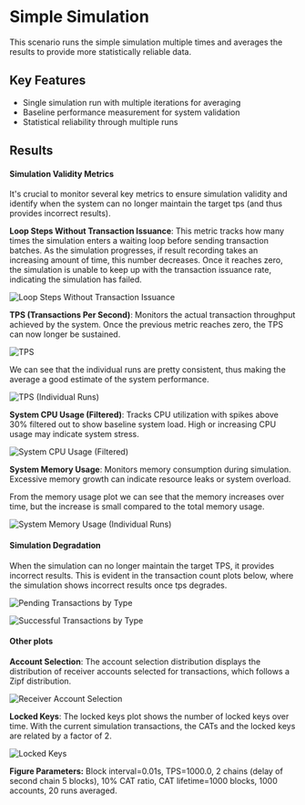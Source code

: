 # Simple Simulation

This scenario runs the simple simulation multiple times and averages the results to provide more statistically reliable data.

## Key Features

- Single simulation run with multiple iterations for averaging
- Baseline performance measurement for system validation
- Statistical reliability through multiple runs

## Results

#### Simulation Validity Metrics

It's crucial to monitor several key metrics to ensure simulation validity and identify when the system can no longer maintain the target tps (and thus provides incorrect results).

**Loop Steps Without Transaction Issuance**: This metric tracks how many times the simulation enters a waiting loop before sending transaction batches. As the simulation progresses, if result recording takes an increasing amount of time, this number decreases. Once it reaches zero, the simulation is unable to keep up with the transaction issuance rate, indicating the simulation has failed.

![Loop Steps Without Transaction Issuance](./loop_steps_without_tx_issuance.png)

**TPS (Transactions Per Second)**: Monitors the actual transaction throughput achieved by the system. Once the previous metric reaches zero, the TPS can now longer be sustained.

![TPS](./tps.png)

We can see that the individual runs are pretty consistent, thus making the average a good estimate of the system performance.

![TPS (Individual Runs)](./tps_individual_runs.png)

**System CPU Usage (Filtered)**: Tracks CPU utilization with spikes above 30% filtered out to show baseline system load. High or increasing CPU usage may indicate system stress.

![System CPU Usage (Filtered)](./system_cpu_filtered_individual_runs.png)

**System Memory Usage**: Monitors memory consumption during simulation. Excessive memory growth can indicate resource leaks or system overload.

From the memory usage plot we can see that the memory increases over time, but the increase is small compared to the total memory usage.

![System Memory Usage (Individual Runs)](./system_memory_individual_runs.png)

#### Simulation Degradation

When the simulation can no longer maintain the target TPS, it provides incorrect results. This is evident in the transaction count plots below, where the simulation shows incorrect results once tps degrades.

![Pending Transactions by Type](./tx_pending__chain1.png)

![Successful Transactions by Type](./tx_success__chain1.png)

#### Other plots

**Account Selection**: The account selection distribution displays the distribution of receiver accounts selected for transactions, which follows a Zipf distribution.

![Receiver Account Selection](./account_receiver_selection.png)

**Locked Keys**: The locked keys plot shows the number of locked keys over time. With the current simulation transactions, the CATs and the locked keys are related by a factor of 2.

![Locked Keys](./locked_keys_and_tx_pending.png)

**Figure Parameters:** Block interval=0.01s, TPS=1000.0, 2 chains (delay of second chain 5 blocks), 10% CAT ratio, CAT lifetime=1000 blocks, 1000 accounts, 20 runs averaged.
